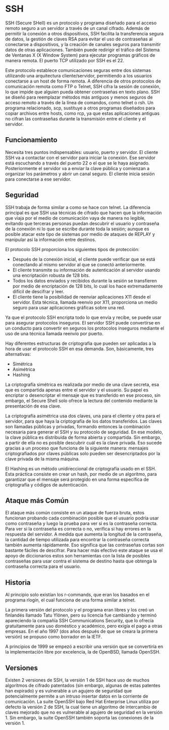 # SSH

SSH (Secure SHell) es un protocolo y programa diseñado para el acceso remoto seguro a un servidor a través de un canal cifrado. Además de permitir la conexión a otros dispositivos, SSH facilita la transferencia segura de datos, la gestión de claves RSA para evitar el uso de contraseñas al conectarse a dispositivos, y la creación de canales seguros para transmitir datos de otras aplicaciones. También puede redirigir el tráfico del Sistema de Ventanas X (X Window System) para ejecutar programas gráficos de manera remota. El puerto TCP utilizado por SSH es el 22.

Este protocolo establece comunicaciones seguras entre dos sistemas utilizando una arquitectura cliente/servidor, permitiendo a los usuarios conectarse a un host de forma remota. A diferencia de otros protocolos de comunicación remota como FTP o Telnet, SSH cifra la sesión de conexión, lo que impide que alguien pueda obtener contraseñas en texto plano. SSH se diseñó para reemplazar métodos más antiguos y menos seguros de acceso remoto a través de la línea de comandos, como telnet o rsh. Un programa relacionado, scp, sustituye a otros programas diseñados para copiar archivos entre hosts, como rcp, ya que estas aplicaciones antiguas no cifran las contraseñas durante la transmisión entre el cliente y el servidor.

## Funcionamiento

Necesita tres puntos indispensables: usuario, puerto y servidor. El cliente SSH va a contactar con el servidor para iniciar la conexión. Ese servidor está escuchando a través del puerto 22 o el que se le haya asignado. Posteriormente el servidor va a enviar la clave pública y comienzan a organizar los parámetros y abrir un canal seguro. El cliente inicia sesión para conectarse a ese servidor.

## Seguridad

SSH trabaja de forma similar a como se hace con telnet. La diferencia principal es que SSH usa técnicas de cifrado que hacen que la información que viaja por el medio de comunicación vaya de manera no legible, evitando que terceras personas puedan descubrir el usuario y contraseña de la conexión ni lo que se escribe durante toda la sesión; aunque es posible atacar este tipo de sistemas por medio de ataques de REPLAY y manipular así la información entre destinos.

El protocolo SSH proporciona los siguientes tipos de protección:

- Después de la conexión inicial, el cliente puede verificar que se está conectando al mismo servidor al que se conectó anteriormente.
- El cliente transmite su información de autenticación al servidor usando una encriptación robusta de 128 bits.
- Todos los datos enviados y recibidos durante la sesión se transfieren por medio de encriptación de 128 bits, lo cual los hace extremadamente difícil de descifrar y leer.
- El cliente tiene la posibilidad de reenviar aplicaciones X11 desde el servidor. Esta técnica, llamada reenvío por X11, proporciona un medio seguro para usar aplicaciones gráficas sobre una red.

Ya que el protocolo SSH encripta todo lo que envía y recibe, se puede usar para asegurar protocolos inseguros. El servidor SSH puede convertirse en un conducto para convertir en seguros los protocolos inseguros mediante el uso de una técnica llamada reenvío por puerto.

Hay diferentes estructuras de criptografía que pueden ser aplicadas a la hora de usar el protocolo SSH en esa demanda. Son, básicamente, tres alternativas:

- Simétrica
- Asimétrica
- Hashing

La criptografía simétrica es realizada por medio de una clave secreta, esa que es compartida apenas entre el servidor y el usuario. Su papel es encriptar o desencriptar el mensaje que es transferido en ese proceso, sin embargo, el Secure Shell solo ofrece la lectura del contenido mediante la presentación de esa clave.

La criptografía asimétrica usa dos claves, una para el cliente y otra para el servidor, para que haya la criptografía de los datos transferidos. Las claves son llamadas públicas y privadas, formando entonces la combinación necesaria para generar el SSH y su protocolo de seguridad. En ese modelo, la clave pública es distribuida de forma abierta y compartida. Sin embargo, a partir de ella no es posible descubrir cuál es la clave privada. Eso sucede gracias a un proceso que funciona de la siguiente manera: mensajes criptografiados por claves públicas solo pueden ser desencriptados por la clave privada de la misma máquina.

El Hashing es un método unidireccional de criptografía usado en el SSH. Esta práctica consiste en crear un hash, por medio de un algoritmo, para garantizar que el mensaje será protegido en una forma específica de criptografía y códigos de autenticación.

## Ataque más Común

El ataque más común consiste en un ataque de fuerza bruta, estos funcionan probando cada combinación posible que el usuario podría usar como contraseña y luego la prueba para ver si es la contraseña correcta. Para ver si la contraseña es correcta o no, verifica si hay errores en la respuesta del servidor. A medida que aumenta la longitud de la contraseña, la cantidad de tiempo utilizada para encontrar la contraseña correcta también aumenta rápidamente. Eso significa que las contraseñas cortas son bastante fáciles de descifrar. Para hacer más efectivo este ataque se usa el apoyo de diccionarios estos son herramientas con la lista de posibles contraseñas para usar contra el sistema de destino hasta que obtenga la contraseña correcta para el usuario.

## Historia

Al principio solo existían los r-commands, que eran los basados en el programa rlogin, el cual funciona de una forma similar a telnet.

La primera versión del protocolo y el programa eran libres y los creó un finlandés llamado Tatu Ylönen, pero su licencia fue cambiando y terminó apareciendo la compañía SSH Communications Security, que lo ofrecía gratuitamente para uso doméstico y académico, pero exigía el pago a otras empresas. En el año 1997 (dos años después de que se creara la primera versión) se propuso como borrador en la IETF.

A principios de 1999 se empezó a escribir una versión que se convertiría en la implementación libre por excelencia, la de OpenBSD, llamada OpenSSH.

## Versiones

Existen 2 versiones de SSH, la versión 1 de SSH hace uso de muchos algoritmos de cifrado patentados (sin embargo, algunas de estas patentes han expirado) y es vulnerable a un agujero de seguridad que potencialmente permite a un intruso insertar datos en la corriente de comunicación. La suite OpenSSH bajo Red Hat Enterprise Linux utiliza por defecto la versión 2 de SSH, la cual tiene un algoritmo de intercambio de claves mejorado que no es vulnerable al agujero de seguridad en la versión 1. Sin embargo, la suite OpenSSH también soporta las conexiones de la versión 1.
